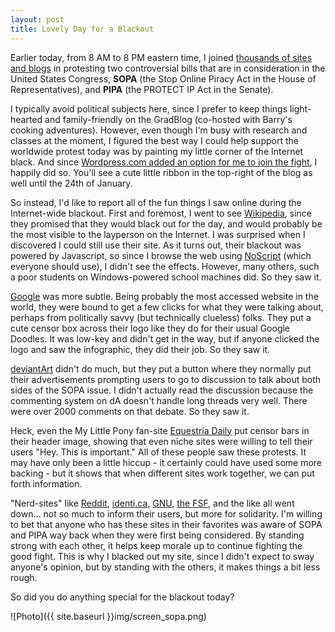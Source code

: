 ```yaml
---
layout: post
title: Lovely Day for a Blackout
---
```


Earlier today, from 8 AM to 8 PM eastern time, I joined <a href="http://sopastrike.com/">thousands of sites and blogs</a> in protesting two controversial bills that are in consideration in the United States Congress, <b>SOPA</b> (the Stop Online Piracy Act in the House of Representatives), and <b>PIPA</b> (the PROTECT IP Act in the Senate).

I typically avoid political subjects here, since I prefer to keep things light-hearted and family-friendly on the GradBlog (co-hosted with Barry's cooking adventures). However, even though I'm busy with research and classes at the moment, I figured the best way I could help support the worldwide protest today was by painting my little corner of the Internet black. And since <a href="http://en.blog.wordpress.com/2012/01/18/join-our-censorship-protest/">Wordpress.com added an option for me to join the fight</a>, I happily did so. You'll see a cute little ribbon in the top-right of the blog as well until the 24th of January.

So instead, I'd like to report all of the fun things I saw online during the Internet-wide blackout. First and foremost, I went to see <a href="http://wikipedia.org/">Wikipedia</a>, since they promised that they would black out for the day, and would probably be the most visible to the layperson on the Internet. I was surprised when I discovered I could still use their site. As it turns out, their blackout was powered by Javascript, so since I browse the web using <a href="http://noscript.net/">NoScript</a> (which everyone should use), I didn't see the effects. However, many others, such a poor students on Windows-powered school machines did. So they saw it.

<a href="http://google.com">Google</a> was more subtle. Being probably the most accessed website in the world, they were bound to get a few clicks for what they were talking about, perhaps from politically savvy (but technically clueless) folks. They put a cute censor box across their logo like they do for their usual Google Doodles. It was low-key and didn't get in the way, but if anyone clicked the logo and saw the infographic, they did their job. So they saw it.

<a href="http://deviantart.com">deviantArt</a> didn't do much, but they put a button where they normally put their advertisements prompting users to go to discussion to talk about both sides of the SOPA issue. I didn't actually read the discussion because the commenting system on dA doesn't handle long threads very well. There were over 2000 comments on that debate. So they saw it.

Heck, even the My Little Pony fan-site <a href="http://equestriadaily.com">Equestria Daily</a> put censor bars in their header image, showing that even niche sites were willing to tell their users "Hey. This is important." All of these people saw these protests. It may have only been a little hiccup - it certainly could have used some more backing - but it shows that when different sites work together, we can put forth information.

"Nerd-sites" like <a href="http://reddit.com">Reddit</a>, <a href="http://identi.ca">identi.ca</a>, <a href="http://gnu.org">GNU</a>, <a href="http://fsf.org">the FSF</a>, and the like all went down... not so much to inform their users, but more for solidarity. I'm willing to bet that anyone who has these sites in their favorites was aware of SOPA and PIPA way back when they were first being considered. By standing strong with each other, it helps keep morale up to continue fighting the good fight. This is why I blacked out my site, since I didn't expect to sway anyone's opinion, but by standing with the others, it makes things a bit less rough.

So did you do anything special for the blackout today?

![Photo]({{ site.baseurl }}img/screen_sopa.png)

